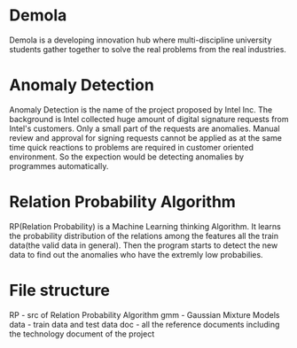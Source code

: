 # Demola
Demola is a developing innovation hub where multi-discipline university students gather together to solve the real problems from the real industries. 

# Anomaly Detection
Anomaly Detection is the name of the project proposed by Intel Inc. The background is Intel collected huge amount of digital signature requests from Intel's customers. Only a small part of the requests are anomalies. Manual review and approval for signing requests cannot be applied as at the same time quick reactions to problems are required in customer oriented environment. So the expection would be detecting anomalies by programmes automatically.

# Relation Probability Algorithm
RP(Relation Probability) is a Machine Learning thinking Algorithm. It learns the probability distribution of the relations among the features all the train data(the valid data in general). Then the program starts to detect the new data to find out the anomalies who have the extremly low probabilies.

# File structure
RP - src of Relation Probability Algorithm
gmm - Gaussian Mixture Models
data - train data and test data
doc - all the reference documents including the technology document of the project
